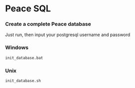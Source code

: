 # Peace SQL

### Create a complete Peace database

Just run, then input your postgresql username and password

### Windows
```bash
init_database.bat
```

### Unix
```bash
init_database.sh
```

